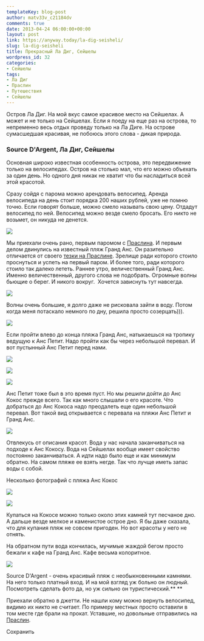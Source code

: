 ```yaml
---
templateKey: blog-post
author: matv33v_c21184dv
comments: true
date: 2013-04-24 06:00:00+00:00
layout: post
link: https://anyway.today/la-dig-seisheli/
slug: la-dig-seisheli
title: Прекрасный Ла Диг, Сейшелы
wordpress_id: 32
categories:
- Сейшелы
tags:
- Ла Диг
- Праслин
- Путешествия
- Сейшелы
---
```






Остров Ла Диг. На мой вкус самое красивое место на Сейшелах. А может и не только на Сейшелах. Если я поеду на еще раз на острова, то непременно весь отдых проведу только на Ла Диге. На острове сумасшедшая красивая, не побоюсь этого слова - дикая природа.
<!-- more -->


### Source D'Argent, Ла Диг, Сейшелы




Основная широко известная особенность острова, это передвижение только на велосипедах.  Остров на столько мал, что его можно объехать за один день. Но одного дня никак не хватит что бы насладиться всей этой красотой.




Сразу сойдя с парома можно арендовать велосипед. Аренда велосипеда на день стоит порядка 200 наших рублей, уже не помню точно. Если говорят больше, можно смело называть свою цену. Отдадут велосипед по ней. Велосипед можно везде смело бросать. Его никто не возьмет, он никуда не денется. 


![](https://anyway.today/wp-content/uploads/2013/04/IMG_3245.jpg)


Мы приехали очень рано, первым паромом с [Праслина](https://anyway.today/tag/%D0%BF%D1%80%D0%B0%D1%81%D0%BB%D0%B8%D0%BD/). И первым делом двинулись на известный пляж Гранд Анс. Он разительно отличается от своего [тезки на Праслине](https://anyway.today/grand-anse-praslin-seisheli/). Зрелище ради которого стоило проснуться и успеть на первый паром. И более того, ради которого стоило так далеко лететь. Раннее утро, величественный Гранд Анс. Именно величественный, другого слова не подобрать. Огромные волны бьющие о берег. И никого вокруг.  Хочется зависнуть тут навсегда.


![](https://anyway.today/wp-content/uploads/2013/04/115.jpg)

Волны очень большие, я долго даже не рисковала зайти в воду. Потом когда меня потаскало немного по дну, решила просто созерцать))).


[![](https://anyway.today/wp-content/uploads/2013/04/IMG_3808.jpg)](https://anyway.today/wp-content/uploads/2013/04/IMG_3808.jpg)




Если пройти влево до конца пляжа Гранд Анс, натыкаешься на тропику ведущую к Анс Петит. Надо пройти как бы через небольшой перевал. И вот пустынный Анс Петит перед нами.





[![](https://anyway.today/wp-content/uploads/2013/04/IMG_3357.jpg)](https://anyway.today/wp-content/uploads/2013/04/IMG_3357.jpg)




[![](https://anyway.today/wp-content/uploads/2013/04/IMG_3369.jpg)](https://anyway.today/wp-content/uploads/2013/04/IMG_3369.jpg)




[![](https://anyway.today/wp-content/uploads/2013/04/IMG_3376.jpg)](https://anyway.today/wp-content/uploads/2013/04/IMG_3376.jpg)




Анс Петит тоже был в это время пуст. Но мы решили дойти до Анс Кокос прежде всего. Так как много слышали о его красоте. Что добраться до Анс Кокоса надо преодалеть еще один небольшой перевал. Вот такой вид открывается с перевала на пляжи Анс Петит и Гранд Анс.





[![](https://anyway.today/wp-content/uploads/2013/04/IMG_3380.jpg)](https://anyway.today/wp-content/uploads/2013/04/IMG_3380.jpg)




Отвлекусь от описания красот. Вода у нас начала заканчиваться на подходе к Анс Кокосу. Вода на Сейшелах вообще имеет свойство постоянно заканчиваться. А идти надо было еще и как минимум обратно. На самом пляже ее взять негде. Так что лучще иметь запас воды с собой.


Несколько фотографий с пляжа Анс Кокос


[![](https://anyway.today/wp-content/uploads/2013/04/IMG_3599.jpg)](https://anyway.today/wp-content/uploads/2013/04/IMG_3599.jpg)




[![](https://anyway.today/wp-content/uploads/2013/04/IMG_3538.jpg)](https://anyway.today/wp-content/uploads/2013/04/IMG_3538.jpg)




Купаться на Кокосе можно только около этих камней тут песчаное дно. А дальше везде мелкое и каменистое острое дно. Я бы даже сказала, что для купания пляж не совсем пригоден. Но вот красоты у него не отнять.




На обратном пути вода кончилась, мучимые жаждой бегом просто бежали к кафе на Гранд Анс. Кафе весьма колоритное.





[![](https://anyway.today/wp-content/uploads/2013/04/IMG_3795.jpg)](https://anyway.today/wp-content/uploads/2013/04/IMG_3795.jpg)




Source D'Argent - очень красивый пляж с необыкновенными камнями. На него только платный вход. И на мой взгляд уж больно он людный.  Посмотреть сделать фото да, но уж сильно он туристический.**
**







Приехали обратно в джетти. Не нашли кому можно вернуть велосипед, видимо их никто не считает. По примеру местных просто оставили в том месте где брали на прокат. Уставшие, но довольные отправились на [Праслин](https://yanoteg.blogspot.ru/search/label/%D0%9F%D1%80%D0%B0%D1%81%D0%BB%D0%B8%D0%BD).







Сохранить

